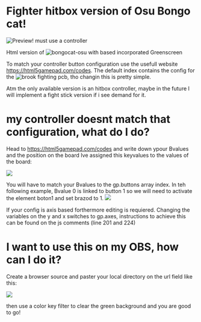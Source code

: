 # Fighter hitbox version of Osu Bongo cat!

![Preview! must use a controller](https://romthesheep.github.io/Arcade-Bongo-Cat/)

Html version of ![bongocat-osu](https://github.com/kuroni/bongocat-osu) with based incorporated Greenscreen

To match your controller button configuration use the usefull website https://html5gamepad.com/codes. 
The default index contains the config for the ![brook fighting](https://www.brookaccessory.com/detail/09922855/) pcb, tho changin this is pretty simple.

Atm the only available version is an hitbox controller, maybe in the future I will implement a fight stick version if i see demand for it.

# my controller doesnt match that configuration, what do I do?

Head to https://html5gamepad.com/codes and write down ypour Bvalues and the position on the board
Ive assigned this keyvalues to the values of the board:

![](https://i.gyazo.com/22b7d8d1d8ae089f4074d55824894649.png)

You will have to match your Bvalues to the gp.buttons array index.
In teh following example, Bvalue 0 is linked to button 1 so we will need to activate the element boton1 and set brazod to 1.
![](https://i.gyazo.com/55ee877594eb8c48ef8f771bd49f71b6.png)

If your config is axis based forthermore editing is requiered.
Changing the variables on the y and x switches to gp.axes, instructions to achieve this can be found on the js comments (line 201 and 224)

# I want to use this on my OBS, how can I do it?

Create a browser source and paster your local directory on the url field like this:

![](https://i.gyazo.com/176f7bfb7af033a2e672b3b4a67cf0b6.png)

then use a color key filter to clear the green background and you are good to go!
